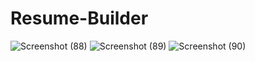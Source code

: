 # Resume-Builder
![Screenshot (88)](https://github.com/AbhijeetDotexe/Resume-Builder/assets/82932131/17611aec-673b-4561-aceb-d587c8c6bf7c)
![Screenshot (89)](https://github.com/AbhijeetDotexe/Resume-Builder/assets/82932131/e38e94ff-f286-4620-96e2-5a5fab228aec)
![Screenshot (90)](https://github.com/AbhijeetDotexe/Resume-Builder/assets/82932131/458788f5-f49f-401b-8cfd-e9815b89e8f1)


